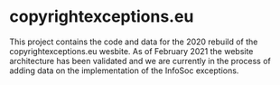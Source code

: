 # copyrightexceptions.eu

This project contains the code and data for the 2020 rebuild of the copyrightexceptions.eu wesbite. As of February 2021 the website architecture has been validated and we are currently in the process of adding data on the implementation of the InfoSoc exceptions.
